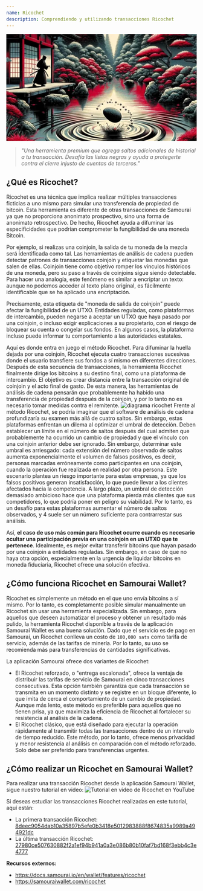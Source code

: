 ```yaml
---
name: Ricochet
description: Comprendiendo y utilizando transacciones Ricochet
---
```

![portada ricochet](assets/cover.webp)

> *"Una herramienta premium que agrega saltos adicionales de historial a tu transacción. Desafía las listas negras y ayuda a protegerte contra el cierre injusto de cuentas de terceros."*

## ¿Qué es Ricochet?
Ricochet es una técnica que implica realizar múltiples transacciones ficticias a uno mismo para simular una transferencia de propiedad de bitcoin. Esta herramienta es diferente de otras transacciones de Samourai ya que no proporciona anonimato prospectivo, sino una forma de anonimato retrospectivo. De hecho, Ricochet ayuda a difuminar las especificidades que podrían comprometer la fungibilidad de una moneda Bitcoin.

Por ejemplo, si realizas una coinjoin, la salida de tu moneda de la mezcla será identificada como tal. Las herramientas de análisis de cadena pueden detectar patrones de transacciones coinjoin y etiquetar las monedas que salen de ellas. Coinjoin tiene como objetivo romper los vínculos históricos de una moneda, pero su paso a través de coinjoins sigue siendo detectable. Para hacer una analogía, este fenómeno es similar a encriptar un texto: aunque no podemos acceder al texto plano original, es fácilmente identificable que se ha aplicado una encriptación.

Precisamente, esta etiqueta de "moneda de salida de coinjoin" puede afectar la fungibilidad de un UTXO. Entidades reguladas, como plataformas de intercambio, pueden negarse a aceptar un UTXO que haya pasado por una coinjoin, o incluso exigir explicaciones a su propietario, con el riesgo de bloquear su cuenta o congelar sus fondos. En algunos casos, la plataforma incluso puede informar tu comportamiento a las autoridades estatales.

Aquí es donde entra en juego el método Ricochet. Para difuminar la huella dejada por una coinjoin, Ricochet ejecuta cuatro transacciones sucesivas donde el usuario transfiere sus fondos a sí mismo en diferentes direcciones. Después de esta secuencia de transacciones, la herramienta Ricochet finalmente dirige los bitcoins a su destino final, como una plataforma de intercambio. El objetivo es crear distancia entre la transacción original de coinjoin y el acto final de gasto. De esta manera, las herramientas de análisis de cadena pensarán que probablemente ha habido una transferencia de propiedad después de la coinjoin, y por lo tanto no es necesario tomar medidas contra el remitente.
![diagrama ricochet](assets/es/1.webp)
Frente al método Ricochet, se podría imaginar que el software de análisis de cadena profundizaría su examen más allá de cuatro saltos. Sin embargo, estas plataformas enfrentan un dilema al optimizar el umbral de detección. Deben establecer un límite en el número de saltos después del cual admiten que probablemente ha ocurrido un cambio de propiedad y que el vínculo con una coinjoin anterior debe ser ignorado. Sin embargo, determinar este umbral es arriesgado: cada extensión del número observado de saltos aumenta exponencialmente el volumen de falsos positivos, es decir, personas marcadas erróneamente como participantes en una coinjoin, cuando la operación fue realizada en realidad por otra persona. Este escenario plantea un riesgo importante para estas empresas, ya que los falsos positivos generan insatisfacción, lo que puede llevar a los clientes afectados hacia la competencia. A largo plazo, un umbral de detección demasiado ambicioso hace que una plataforma pierda más clientes que sus competidores, lo que podría poner en peligro su viabilidad. Por lo tanto, es un desafío para estas plataformas aumentar el número de saltos observados, y 4 suele ser un número suficiente para contrarrestar sus análisis.

Así, **el caso de uso más común para Ricochet ocurre cuando es necesario ocultar una participación previa en una coinjoin en un UTXO que te pertenece**. Idealmente, es mejor evitar transferir bitcoins que hayan pasado por una coinjoin a entidades reguladas. Sin embargo, en caso de que no haya otra opción, especialmente en la urgencia de liquidar bitcoins en moneda fiduciaria, Ricochet ofrece una solución efectiva.

## ¿Cómo funciona Ricochet en Samourai Wallet?
Ricochet es simplemente un método en el que uno envía bitcoins a sí mismo. Por lo tanto, es completamente posible simular manualmente un Ricochet sin usar una herramienta especializada. Sin embargo, para aquellos que deseen automatizar el proceso y obtener un resultado más pulido, la herramienta Ricochet disponible a través de la aplicación Samourai Wallet es una buena solución.
Dado que el servicio es de pago en Samourai, un Ricochet conlleva un costo de `100,000 sats` como tarifa de servicio, además de las tarifas de minería. Por lo tanto, su uso se recomienda más para transferencias de cantidades significativas.

La aplicación Samourai ofrece dos variantes de Ricochet:
- El Ricochet reforzado, o "entrega escalonada", ofrece la ventaja de distribuir las tarifas de servicio de Samourai en cinco transacciones consecutivas. Esta opción también garantiza que cada transacción se transmita en un momento distinto y se registre en un bloque diferente, lo que imita de cerca el comportamiento de un cambio de propiedad. Aunque más lento, este método es preferible para aquellos que no tienen prisa, ya que maximiza la eficiencia de Ricochet al fortalecer su resistencia al análisis de la cadena.
- El Ricochet clásico, que está diseñado para ejecutar la operación rápidamente al transmitir todas las transacciones dentro de un intervalo de tiempo reducido. Este método, por lo tanto, ofrece menos privacidad y menor resistencia al análisis en comparación con el método reforzado. Solo debe ser preferido para transferencias urgentes.

## ¿Cómo realizar un Ricochet en Samourai Wallet?
Para realizar una transacción Ricochet desde la aplicación Samourai Wallet, sigue nuestro tutorial en video:
![Tutorial en video de Ricochet en YouTube](https://youtu.be/Gsz0zuVo3N4)

Si deseas estudiar las transacciones Ricochet realizadas en este tutorial, aquí están:
- La primera transacción Ricochet: [8deec9054dab10a35897b5efe0b3418e5012983888f8674835a9989a494921dc](https://mempool.space/fr/testnet/tx/8deec9054dab10a35897b5efe0b3418e5012983888f8674835a9989a494921dc)
- La última transacción Ricochet: [27980ce507630882f2a1ef94b941a0a3e086b80b10faf7bd168f3ebb4c3e4777](https://mempool.space/fr/testnet/tx/27980ce507630882f2a1ef94b941a0a3e086b80b10faf7bd168f3ebb4c3e4777)

**Recursos externos:**
- https://docs.samourai.io/en/wallet/features/ricochet
- https://samouraiwallet.com/ricochet

